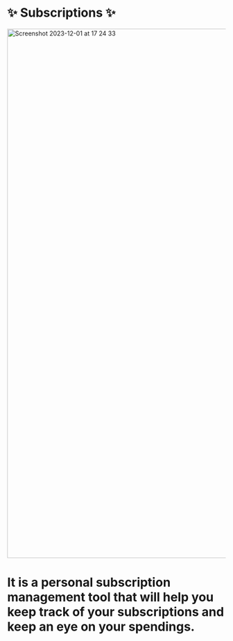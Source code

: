 # ✨ Subscriptions ✨
<img width="1218" alt="Screenshot 2023-12-01 at 17 24 33" src="https://github.com/artemiithefrog/Subscriptions/assets/115695294/d893cbc0-9c46-4f8d-9c2b-4c0e489e7ef3">

# It is a personal subscription management tool that will help you keep track of your subscriptions and keep an eye on your spendings.
